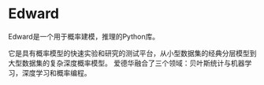 # Edward

Edward是一个用于概率建模，推理的Python库。

它是具有概率模型的快速实验和研究的测试平台，从小型数据集的经典分层模型到大型数据集的复杂深度概率模型。 爱德华融合了三个领域：贝叶斯统计与机器学习，深度学习和概率编程。